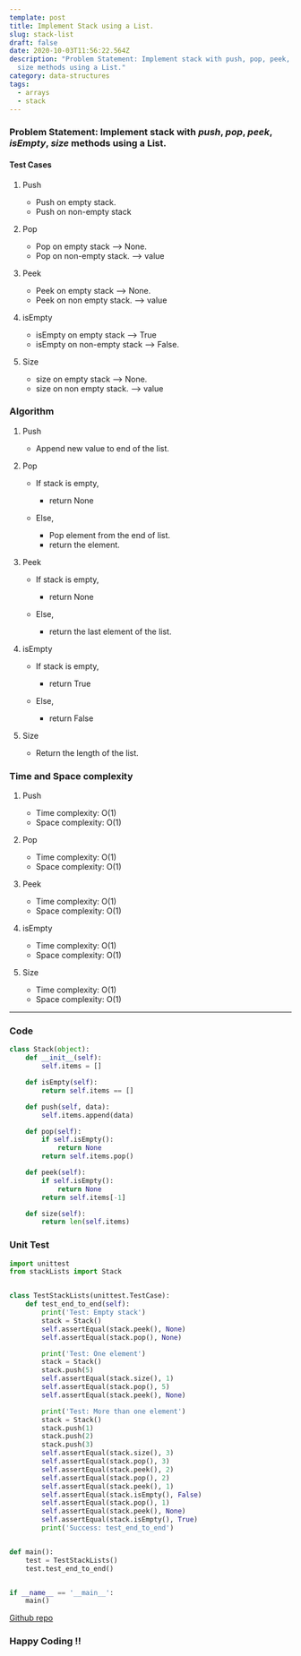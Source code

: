 ```yaml
---
template: post
title: Implement Stack using a List.
slug: stack-list
draft: false
date: 2020-10-03T11:56:22.564Z
description: "Problem Statement: Implement stack with push, pop, peek, isEmpty,
  size methods using a List."
category: data-structures
tags:
  - arrays
  - stack
---
```

### Problem Statement: Implement stack with *push*, *pop*, *peek*, *isEmpty*, *size* methods using a List.

#### Test Cases

1. Push

   * Push on empty stack. 
   * Push on non-empty stack
2. Pop

   * Pop on empty stack --> None.
   * Pop on non-empty stack. --> value
3. Peek

   * Peek on empty stack --> None.
   * Peek on non empty stack. --> value
4. isEmpty

   * isEmpty on empty stack --> True
   * isEmpty on non-empty stack --> False.
5. Size

   * size on empty stack --> None.
   * size on non empty stack. --> value

### Algorithm

1. Push

   * Append new value to end of the list.
2. Pop

   * If stack is empty,

     * return None
   * Else,

     * Pop element from the end of list.
     * return the element.
3. Peek

   * If stack is empty,

     * return None
   * Else,

     * return the last element of the list.
4. isEmpty

   * If stack is empty,

     * return True
   * Else, 

     * return False
5. Size

   * Return the length of the list.

### Time and Space complexity

1. Push

   * Time complexity: O(1)
   * Space complexity: O(1)
2. Pop

   * Time complexity: O(1)
   * Space complexity: O(1)
3. Peek

   * Time complexity: O(1)
   * Space complexity: O(1)
4. isEmpty

   * Time complexity: O(1)
   * Space complexity: O(1)
5. Size

   * Time complexity: O(1)
   * Space complexity: O(1)

- - -

### Code

```python
class Stack(object):
    def __init__(self):
        self.items = []

    def isEmpty(self):
        return self.items == []

    def push(self, data):
        self.items.append(data)

    def pop(self):
        if self.isEmpty():
            return None
        return self.items.pop()

    def peek(self):
        if self.isEmpty():
            return None
        return self.items[-1]

    def size(self):
        return len(self.items)
```

### Unit Test

```python
import unittest
from stackLists import Stack


class TestStackLists(unittest.TestCase):
    def test_end_to_end(self):
        print('Test: Empty stack')
        stack = Stack()
        self.assertEqual(stack.peek(), None)
        self.assertEqual(stack.pop(), None)

        print('Test: One element')
        stack = Stack()
        stack.push(5)
        self.assertEqual(stack.size(), 1)
        self.assertEqual(stack.pop(), 5)
        self.assertEqual(stack.peek(), None)

        print('Test: More than one element')
        stack = Stack()
        stack.push(1)
        stack.push(2)
        stack.push(3)
        self.assertEqual(stack.size(), 3)
        self.assertEqual(stack.pop(), 3)
        self.assertEqual(stack.peek(), 2)
        self.assertEqual(stack.pop(), 2)
        self.assertEqual(stack.peek(), 1)
        self.assertEqual(stack.isEmpty(), False)
        self.assertEqual(stack.pop(), 1)
        self.assertEqual(stack.peek(), None)
        self.assertEqual(stack.isEmpty(), True)
        print('Success: test_end_to_end')


def main():
    test = TestStackLists()
    test.test_end_to_end()


if __name__ == '__main__':
    main()
```

[Github repo](https://github.com/Codewithml/coding-problems-solutions/tree/master/stacks-queues/stack/stack-lists)

### Happy Coding !!